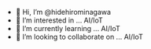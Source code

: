 - 👋 Hi, I’m @hidehirominagawa
- 👀 I’m interested in ... AI/IoT
- 🌱 I’m currently learning ... AI/IoT
- 💞️ I’m looking to collaborate on ... AI/IoT

<!---
hidehirominagawa/hidehirominagawa is a ✨ special ✨ repository because its `README.md` (this file) appears on your GitHub profile.
You can click the Preview link to take a look at your changes.
--->
